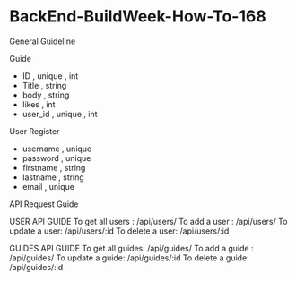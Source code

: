 # BackEnd-BuildWeek-How-To-168

General Guideline

Guide 

- ID , unique , int
- Title , string
- body , string
- likes , int
- user_id , unique , int

User Register
- username , unique 
- password , unique
- firstname , string 
- lastname , string
- email , unique

API Request Guide

USER API GUIDE
To get all users : /api/users/
To add a user : /api/users/
To update a user: /api/users/:id
To delete a user: /api/users/:id

GUIDES API GUIDE
To get all guides: /api/guides/
To add a guide : /api/guides/
To update a guide: /api/guides/:id
To delete a guide: /api/guides/:id